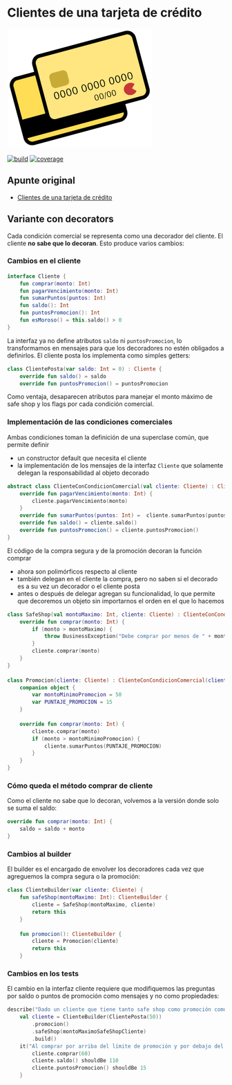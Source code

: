 
# Clientes de una tarjeta de crédito

![credit card](./images/creditCardSmall.png)

[![build](https://github.com/uqbar-project/eg-tarjeta-credito-kotlin/actions/workflows/build.yml/badge.svg?branch=03-decorator)](https://github.com/uqbar-project/eg-tarjeta-credito-kotlin/actions/workflows/build.yml) [![coverage](https://codecov.io/gh/uqbar-project/eg-tarjeta-credito-kotlin/branch/03-decorator/graph/badge.svg)](https://codecov.io/gh/uqbar-project/eg-tarjeta-credito-kotlin/branch/03-decorator/graph/badge.svg)

## Apunte original

- [Clientes de una tarjeta de crédito](https://docs.google.com/document/d/1Ijz8Pe-ci6bYwbxIn-VZDV1QcijDy2JuAUQtohNX0oA/edit#heading=h.30j0zll)

## Variante con decorators

Cada condición comercial se representa como una decorador del cliente. El cliente **no sabe que lo decoran**. Esto produce varios cambios:

### Cambios en el cliente

```kt
interface Cliente {
    fun comprar(monto: Int)
    fun pagarVencimiento(monto: Int)
    fun sumarPuntos(puntos: Int)
    fun saldo(): Int
    fun puntosPromocion(): Int
    fun esMoroso() = this.saldo() > 0
}
```

La interfaz ya no define atributos `saldo` ni `puntosPromocion`, lo transformamos en mensajes para que los decoradores no estén obligados a definirlos. El cliente posta los implementa como simples getters:

```kt
class ClientePosta(var saldo: Int = 0) : Cliente {
    override fun saldo() = saldo
    override fun puntosPromocion() = puntosPromocion
```

Como ventaja, desaparecen atributos para manejar el monto máximo de safe shop y los flags por cada condición comercial.

### Implementación de las condiciones comerciales

Ambas condiciones toman la definición de una superclase común, que permite definir

- un constructor default que necesita el cliente
- la implementación de los mensajes de la interfaz `Cliente` que solamente delegan la responsabilidad al objeto decorado

```kt
abstract class ClienteConCondicionComercial(val cliente: Cliente) : Cliente {
    override fun pagarVencimiento(monto: Int) {
        cliente.pagarVencimiento(monto)
    }
    override fun sumarPuntos(puntos: Int) =  cliente.sumarPuntos(puntos)
    override fun saldo() = cliente.saldo()
    override fun puntosPromocion() = cliente.puntosPromocion()
}
```

El código de la compra segura y de la promoción decoran la función comprar

- ahora son polimórficos respecto al cliente
- también delegan en el cliente la compra, pero no saben si el decorado es a su vez un decorador o el cliente posta
- antes o después de delegar agregan su funcionalidad, lo que permite que decoremos un objeto sin importarnos el orden en el que lo hacemos

```kt
class SafeShop(val montoMaximo: Int, cliente: Cliente) : ClienteConCondicionComercial(cliente) {
    override fun comprar(monto: Int) {
        if (monto > montoMaximo) {
            throw BusinessException("Debe comprar por menos de " + montoMaximo)
        }
        cliente.comprar(monto)
    }
}

class Promocion(cliente: Cliente) : ClienteConCondicionComercial(cliente) {
    companion object {
        var montoMinimoPromocion = 50
        var PUNTAJE_PROMOCION = 15
    }

    override fun comprar(monto: Int) {
        cliente.comprar(monto)
        if (monto > montoMinimoPromocion) {
            cliente.sumarPuntos(PUNTAJE_PROMOCION)
        }
    }
}
```

### Cómo queda el método comprar de cliente

Como el cliente no sabe que lo decoran, volvemos a la versión donde solo se suma el saldo:

```kt
override fun comprar(monto: Int) {
    saldo = saldo + monto
}
```

### Cambios al builder

El builder es el encargado de envolver los decoradores cada vez que agreguemos la compra segura o la promoción:

```kt
class ClienteBuilder(var cliente: Cliente) {
    fun safeShop(montoMaximo: Int): ClienteBuilder {
        cliente = SafeShop(montoMaximo, cliente)
        return this
    }

    fun promocion(): ClienteBuilder {
        cliente = Promocion(cliente)
        return this
    }
```

### Cambios en los tests

El cambio en la interfaz cliente requiere que modifiquemos las preguntas por saldo o puntos de promoción como mensajes y no como propiedades:

```kt
describe("Dado un cliente que tiene tanto safe shop como promoción como condiciones comerciales") {
    val cliente = ClienteBuilder(ClientePosta(50))
        .promocion()
        .safeShop(montoMaximoSafeShopCliente)
        .build()
    it("Al comprar por arriba del límite de promoción y por debajo del safe shop, acumula puntos y la compra funciona ok") {
        cliente.comprar(60)
        cliente.saldo() shouldBe 110
        cliente.puntosPromocion() shouldBe 15
    }
```